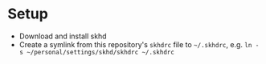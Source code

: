 # Setup

- Download and install skhd
- Create a symlink from this repository's `skhdrc` file to `~/.skhdrc`, e.g. `ln -s ~/personal/settings/skhd/skhdrc ~/.skhdrc`
